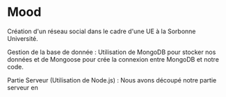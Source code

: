 # Mood
Création d'un réseau social dans le cadre d'une UE à la Sorbonne Université. 

Gestion de la base de donnée : 
Utilisation de MongoDB pour stocker nos données et de Mongoose pour crée la connexion entre MongoDB et notre code.


Partie Serveur (Utilisation de Node.js) :
Nous avons découpé notre partie serveur en 

